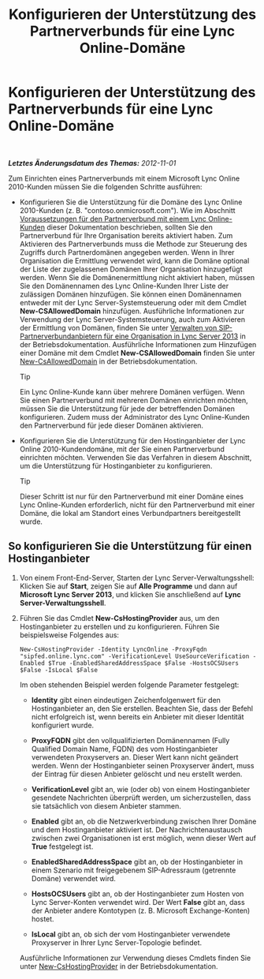 ﻿---
title: Konfigurieren der Unterstützung des Partnerverbunds für eine Lync Online-Domäne
TOCTitle: Konfigurieren der Unterstützung des Partnerverbunds für eine Lync Online-Domäne
ms:assetid: 19d5d5be-cd7f-47b8-b6c5-651a3191def7
ms:mtpsurl: https://technet.microsoft.com/de-de/library/Hh202166(v=OCS.15)
ms:contentKeyID: 49293326
ms.date: 05/19/2016
mtps_version: v=OCS.15
ms.translationtype: HT
---

# Konfigurieren der Unterstützung des Partnerverbunds für eine Lync Online-Domäne

 

_**Letztes Änderungsdatum des Themas:** 2012-11-01_

Zum Einrichten eines Partnerverbunds mit einem Microsoft Lync Online 2010-Kunden müssen Sie die folgenden Schritte ausführen:

  - Konfigurieren Sie die Unterstützung für die Domäne des Lync Online 2010-Kunden (z. B. "contoso.onmicrosoft.com"). Wie im Abschnitt [Voraussetzungen für den Partnerverbund mit einem Lync Online-Kunden](lync-server-2013-prerequisites-for-federating-with-a-lync-online-customer.md) dieser Dokumentation beschrieben, sollten Sie den Partnerverbund für Ihre Organisation bereits aktiviert haben. Zum Aktivieren des Partnerverbunds muss die Methode zur Steuerung des Zugriffs durch Partnerdomänen angegeben werden. Wenn in Ihrer Organisation die Ermittlung verwendet wird, kann die Domäne optional der Liste der zugelassenen Domänen Ihrer Organisation hinzugefügt werden. Wenn Sie die Domänenermittlung nicht aktiviert haben, müssen Sie den Domänennamen des Lync Online-Kunden Ihrer Liste der zulässigen Domänen hinzufügen. Sie können einen Domänennamen entweder mit der Lync Server-Systemsteuerung oder mit dem Cmdlet **New-CSAllowedDomain** hinzufügen. Ausführliche Informationen zur Verwendung der Lync Server-Systemsteuerung, auch zum Aktivieren der Ermittlung von Domänen, finden Sie unter [Verwalten von SIP-Partnerverbundanbietern für eine Organisation in Lync Server 2013](lync-server-2013-manage-sip-federated-providers-for-your-organization.md) in der Betriebsdokumentation. Ausführliche Informationen zum Hinzufügen einer Domäne mit dem Cmdlet **New-CSAllowedDomain** finden Sie unter [New-CsAllowedDomain](https://docs.microsoft.com/en-us/powershell/module/skype/New-CsAllowedDomain) in der Betriebsdokumentation.
    

    > [!TIP]
    > Ein Lync Online-Kunde kann über mehrere Domänen verfügen. Wenn Sie einen Partnerverbund mit mehreren Domänen einrichten möchten, müssen Sie die Unterstützung für jede der betreffenden Domänen konfigurieren. Zudem muss der Administrator des Lync Online-Kunden den Partnerverbund für jede dieser Domänen aktivieren.



  - Konfigurieren Sie die Unterstützung für den Hostinganbieter der Lync Online 2010-Kundendomäne, mit der Sie einen Partnerverbund einrichten möchten. Verwenden Sie das Verfahren in diesem Abschnitt, um die Unterstützung für Hostinganbieter zu konfigurieren.
    

    > [!TIP]
    > Dieser Schritt ist nur für den Partnerverbund mit einer Domäne eines Lync Online-Kunden erforderlich, nicht für den Partnerverbund mit einer Domäne, die lokal am Standort eines Verbundpartners bereitgestellt wurde.



## So konfigurieren Sie die Unterstützung für einen Hostinganbieter

1.  Von einem Front-End-Server, Starten der Lync Server-Verwaltungsshell: Klicken Sie auf **Start**, zeigen Sie auf **Alle Programme** und dann auf **Microsoft Lync Server 2013**, und klicken Sie anschließend auf **Lync Server-Verwaltungsshell**.

2.  Führen Sie das Cmdlet **New-CsHostingProvider** aus, um den Hostinganbieter zu erstellen und zu konfigurieren. Führen Sie beispielsweise Folgendes aus:
    
        New-CsHostingProvider -Identity LyncOnline -ProxyFqdn "sipfed.online.lync.com" -VerificationLevel UseSourceVerification -Enabled $True -EnabledSharedAddressSpace $False -HostsOCSUsers $False -IsLocal $False
    
    Im oben stehenden Beispiel werden folgende Parameter festgelegt:
    
      - **Identity** gibt einen eindeutigen Zeichenfolgenwert für den Hostinganbieter an, den Sie erstellen. Beachten Sie, dass der Befehl nicht erfolgreich ist, wenn bereits ein Anbieter mit dieser Identität konfiguriert wurde.
    
      - **ProxyFQDN** gibt den vollqualifizierten Domänennamen (Fully Qualified Domain Name, FQDN) des vom Hostinganbieter verwendeten Proxyservers an. Dieser Wert kann nicht geändert werden. Wenn der Hostinganbieter seinen Proxyserver ändert, muss der Eintrag für diesen Anbieter gelöscht und neu erstellt werden.
    
      - **VerificationLevel** gibt an, wie (oder ob) von einem Hostinganbieter gesendete Nachrichten überprüft werden, um sicherzustellen, dass sie tatsächlich von diesem Anbieter stammen.
    
      - **Enabled** gibt an, ob die Netzwerkverbindung zwischen Ihrer Domäne und dem Hostinganbieter aktiviert ist. Der Nachrichtenaustausch zwischen zwei Organisationen ist erst möglich, wenn dieser Wert auf **True** festgelegt ist.
    
      - **EnabledSharedAddressSpace** gibt an, ob der Hostinganbieter in einem Szenario mit freigegebenem SIP-Adressraum (getrennte Domäne) verwendet wird.
    
      - **HostsOCSUsers** gibt an, ob der Hostinganbieter zum Hosten von Lync Server-Konten verwendet wird. Der Wert **False** gibt an, dass der Anbieter andere Kontotypen (z. B. Microsoft Exchange-Konten) hostet.
    
      - **IsLocal** gibt an, ob sich der vom Hostinganbieter verwendete Proxyserver in Ihrer Lync Server-Topologie befindet.
    
    Ausführliche Informationen zur Verwendung dieses Cmdlets finden Sie unter [New-CsHostingProvider](new-cshostingprovider.md) in der Betriebsdokumentation.

